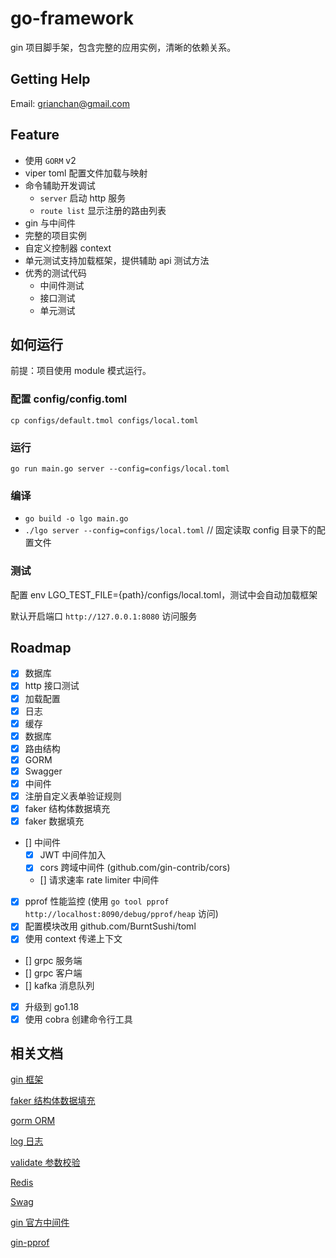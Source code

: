 # go-framework

gin 项目脚手架，包含完整的应用实例，清晰的依赖关系。

## Getting Help

Email: grianchan@gmail.com

## Feature

- 使用 `GORM` v2
- viper toml 配置文件加载与映射
- 命令辅助开发调试
    - `server` 启动 http 服务
    - `route list` 显示注册的路由列表
- gin 与中间件
- 完整的项目实例
- 自定义控制器 context
- 单元测试支持加载框架，提供辅助 api 测试方法
- 优秀的测试代码
  - 中间件测试
  - 接口测试
  - 单元测试

## 如何运行

前提：项目使用 module 模式运行。

### 配置 config/config.toml

```shell script
cp configs/default.tmol configs/local.toml
```

### 运行

```shell script
go run main.go server --config=configs/local.toml
```

### 编译

- `go build -o lgo main.go`
- `./lgo server --config=configs/local.toml` // 固定读取 config 目录下的配置文件

### 测试

配置 env LGO_TEST_FILE={path}/configs/local.toml，测试中会自动加载框架

默认开启端口 `http://127.0.0.1:8080` 访问服务

## Roadmap

- [x] 数据库
- [x] http 接口测试
- [x] 加载配置
- [x] 日志
- [x] 缓存
- [x] 数据库
- [x] 路由结构
- [x] GORM
- [x] Swagger
- [x] 中间件
- [x] 注册自定义表单验证规则
- [x] faker 结构体数据填充
- [x] faker 数据填充
- [] 中间件
    - [x] JWT 中间件加入
    - [x] cors 跨域中间件 (github.com/gin-contrib/cors)
    - [] 请求速率 rate limiter 中间件
- [x] pprof 性能监控 (使用 `go tool pprof http://localhost:8090/debug/pprof/heap` 访问)
- [x] 配置模块改用 github.com/BurntSushi/toml
- [x] 使用 context 传递上下文
- [] grpc 服务端
- [] grpc 客户端
- [] kafka 消息队列
- [x] 升级到 go1.18
- [x] 使用 cobra 创建命令行工具

## 相关文档

[gin 框架](https://github.com/gin-gonic/gin)

[faker 结构体数据填充](https://github.com/bxcodec/faker)

[gorm ORM](https://gorm.io/zh_CN/docs/)

[log 日志](https://github.com/sirupsen/logrus)

[validate 参数校验](https://godoc.org/gopkg.in/go-playground/validator.v9)

[Redis](https://github.com/go-redis/redis)

[Swag](https://github.com/swaggo/swag)

[gin 官方中间件](https://github.com/gin-contrib)

[gin-pprof](https://github.com/gin-contrib/pprof)
